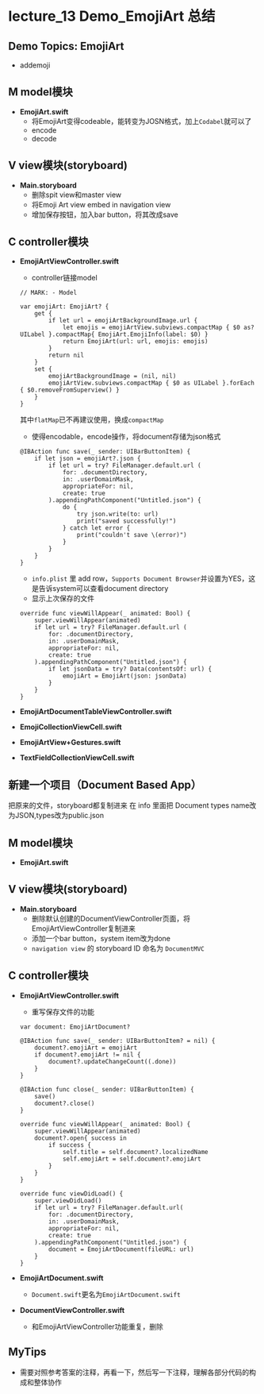 # lecture_13 Demo_EmojiArt 总结
## Demo Topics: EmojiArt
- addemoji

## M model模块
- **EmojiArt.swift**
    + 将EmojiArt变得codeable，能转变为JOSN格式，加上`Codabel`就可以了
    + encode
    + decode

## V view模块(storyboard)
- **Main.storyboard**
    + 删除spit view和master view
    + 将Emoji Art view embed in navigation view
    + 增加保存按钮，加入bar button，将其改成save

## C controller模块
- **EmojiArtViewController.swift**
    + controller链接model
    ```
    // MARK: - Model
    
    var emojiArt: EmojiArt? {
        get {
            if let url = emojiArtBackgroundImage.url {
                let emojis = emojiArtView.subviews.compactMap { $0 as? UILabel }.compactMap{ EmojiArt.EmojiInfo(label: $0) }
                return EmojiArt(url: url, emojis: emojis)
            }
            return nil
        }
        set {
            emojiArtBackgroundImage = (nil, nil)
            emojiArtView.subviews.compactMap { $0 as UILabel }.forEach { $0.removeFromSuperview() }
        }
    }
    ```
    其中`flatMap`已不再建议使用，换成`compactMap`
    + 使得encodable，encode操作，将document存储为json格式
    ```
    @IBAction func save(_ sender: UIBarButtonItem) {
        if let json = emojiArt?.json {
            if let url = try? FileManager.default.url (
                for: .documentDirectory,
                in: .userDomainMask,
                appropriateFor: nil,
                create: true
            ).appendingPathComponent("Untitled.json") {
                do {
                    try json.write(to: url)
                    print("saved successfully!")
                } catch let error {
                    print("couldn't save \(error)")
                }
            }
        }
    }
    ```
    + `info.plist` 里 add row，`Supports Document Browser`并设置为YES，这是告诉system可以查看document directory
    + 显示上次保存的文件
    ```
    override func viewWillAppear(_ animated: Bool) {
        super.viewWillAppear(animated)
        if let url = try? FileManager.default.url (
            for: .documentDirectory,
            in: .userDomainMask,
            appropriateFor: nil,
            create: true
        ).appendingPathComponent("Untitled.json") {
            if let jsonData = try? Data(contentsOf: url) {
                emojiArt = EmojiArt(json: jsonData)
            }
        }
    }
    ```

- **EmojiArtDocumentTableViewController.swift**

- **EmojiCollectionViewCell.swift**

- **EmojiArtView+Gestures.swift**

- **TextFieldCollectionViewCell.swift**

## 新建一个项目（Document Based App）
把原来的文件，storyboard都复制进来
在 info 里面把 Document types name改为JSON,types改为public.json
## M model模块
- **EmojiArt.swift**

## V view模块(storyboard)
- **Main.storyboard**
    + 删除默认创建的DocumentViewController页面，将EmojiArtViewController复制进来
    + 添加一个bar button，system item改为done
    + `navigation view` 的 storyboard ID 命名为 `DocumentMVC`

## C controller模块
- **EmojiArtViewController.swift**
    + 重写保存文件的功能
    ```
    var document: EmojiArtDocument?
    
    @IBAction func save(_ sender: UIBarButtonItem? = nil) {
        document?.emojiArt = emojiArt
        if document?.emojiArt != nil {
            document?.updateChangeCount((.done))
        }
    }
    
    @IBAction func close(_ sender: UIBarButtonItem) {
        save()
        document?.close()
    }
    
    override func viewWillAppear(_ animated: Bool) {
        super.viewWillAppear(animated)
        document?.open{ success in
            if success {
                self.title = self.document?.localizedName
                self.emojiArt = self.document?.emojiArt
            }
        }
    }
    
    override func viewDidLoad() {
        super.viewDidLoad()
        if let url = try? FileManager.default.url(
            for: .documentDirectory,
            in: .userDomainMask,
            appropriateFor: nil,
            create: true
        ).appendingPathComponent("Untitled.json") {
            document = EmojiArtDocument(fileURL: url)
        }
    }
    ```

- **EmojiArtDocument.swift**
    + `Document.swift`更名为`EmojiArtDocument.swift`

- **DocumentViewController.swift** 
    + 和EmojiArtViewController功能重复，删除

## MyTips
- 需要对照参考答案的注释，再看一下，然后写一下注释，理解各部分代码的构成和整体协作